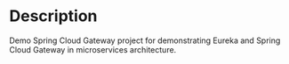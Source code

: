 # Description

Demo Spring Cloud Gateway project for demonstrating Eureka and Spring Cloud Gateway in microservices architecture.